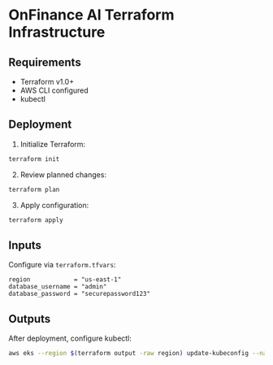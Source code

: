 # OnFinance AI Terraform Infrastructure

## Requirements
- Terraform v1.0+
- AWS CLI configured
- kubectl

## Deployment

1. Initialize Terraform:
```bash
terraform init
```

2. Review planned changes:
```bash
terraform plan
```

3. Apply configuration:
```bash
terraform apply
```

## Inputs
Configure via `terraform.tfvars`:
```hcl
region            = "us-east-1"
database_username = "admin"
database_password = "securepassword123"
```

## Outputs
After deployment, configure kubectl:
```bash
aws eks --region $(terraform output -raw region) update-kubeconfig --name $(terraform output -raw cluster_name)
```
